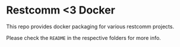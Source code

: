# Restcomm <3 Docker

This repo provides docker packaging for various restcomm projects. 

Please check the `README` in the respective folders for more info.
